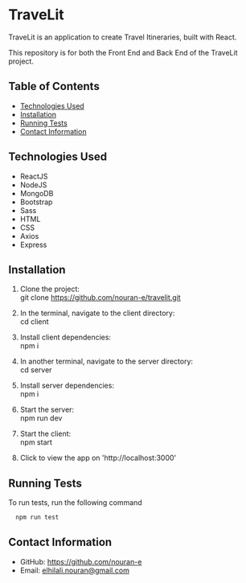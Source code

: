 # TraveLit

TraveLit is an application to create Travel Itineraries, built with React.

This repository is for both the Front End and Back End of the TraveLit project.


## Table of Contents

- [Technologies Used](#technologies-used)
- [Installation](#installation)
- [Running Tests](#running-tests)
- [Contact Information](#contact-information)


## Technologies Used

- ReactJS
- NodeJS
- MongoDB
- Bootstrap
- Sass
- HTML
- CSS
- Axios
- Express


## Installation

1. Clone the project: <br/>
   git clone https://github.com/nouran-e/travelit.git

2. In the terminal, navigate to the client directory: <br/>
   cd client

3. Install client dependencies: <br/>
   npm i
   
4. In another terminal, navigate to the server directory: <br/>
   cd server

5. Install server dependencies: <br/>
   npm i   

6. Start the server: <br/>
   npm run dev
   
7. Start the client: <br/>
   npm start

8. Click to view the app on 'http://localhost:3000'


## Running Tests

To run tests, run the following command

```bash
  npm run test
```

## Contact Information

- GitHub: https://github.com/nouran-e
- Email: elhilali.nouran@gmail.com